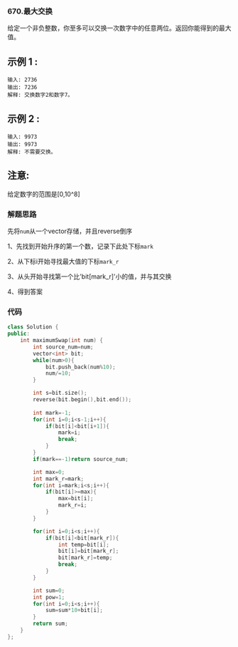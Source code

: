 ### 670.最大交换

给定一个非负整数，你至多可以交换一次数字中的任意两位。返回你能得到的最大值。

## 示例 1 :

    输入: 2736
    输出: 7236
    解释: 交换数字2和数字7。

## 示例 2 :

    输入: 9973
    输出: 9973
    解释: 不需要交换。
## 注意:
  给定数字的范围是[0,10^8]


### 解题思路

先将`num`从一个vector存储，并且reverse倒序

1、先找到开始升序的第一个数，记录下此处下标`mark`

2、从下标i开始寻找最大值的下标`mark_r`

3、从头开始寻找第一个比'bit\[mark_r\]'小的值，并与其交换

4、得到答案

### 代码

```cpp
class Solution {
public:
    int maximumSwap(int num) {
        int source_num=num;
        vector<int> bit;
        while(num>0){
            bit.push_back(num%10);
            num/=10;
        }

        int s=bit.size();
        reverse(bit.begin(),bit.end());
        
        int mark=-1;
        for(int i=0;i<s-1;i++){
            if(bit[i]<bit[i+1]){
                mark=i;
                break;
            }
        }
        if(mark==-1)return source_num;

        int max=0;
        int mark_r=mark;
        for(int i=mark;i<s;i++){
            if(bit[i]>=max){
                max=bit[i];
                mark_r=i;
            }
        }

        for(int i=0;i<s;i++){
            if(bit[i]<bit[mark_r]){
                int temp=bit[i];
                bit[i]=bit[mark_r];
                bit[mark_r]=temp;
                break;
            }
        }

        int sum=0;
        int pow=1;
        for(int i=0;i<s;i++){
            sum=sum*10+bit[i];
        }
        return sum;
    }
};
```
